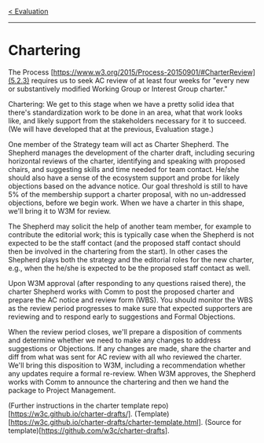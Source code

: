 [< Evaluation](3.Evaluation.md)

---

# Chartering

The Process [https://www.w3.org/2015/Process-20150901/#CharterReview](5.2.3) requires us to seek AC review of at least four weeks
for "every new or substantively modified Working Group or Interest Group
charter."

Chartering: We get to this stage when we have a pretty solid idea that
there's standardization work to be done in an area, what that work looks
like, and likely support from the stakeholders necessary for it to
succeed. (We will have developed that at the previous, Evaluation stage.)

One member of the Strategy team will act as Charter Shepherd. The
Shepherd manages the development of the charter draft, including
securing horizontal reviews of the charter, identifying and speaking
with proposed chairs, and suggesting skills and time needed for team
contact. He/she should also have a sense of the ecosystem support and probe
for likely objections based on the advance notice. Our goal threshold is
still to have 5% of the membership support a charter proposal, with no
un-addressed objections, before we begin work. When we have a charter in
this shape, we'll bring it to W3M for review.

The Shepherd may solicit the help of another team member, for example 
to contribute the editorial work; this is typically case when the Shepherd 
is not expected to be the staff contact (and
the proposed staff contact should then be involved in the chartering from the start). 
In other cases the Shepherd plays both the strategy and the editorial 
roles for the new charter, e.g., when the he/she is expected to be the 
proposed staff contact as well.
	
Upon W3M approval (after responding to any questions raised there), the
charter Shepherd works with Comm to post the proposed charter and
prepare the AC notice and review form (WBS). You should monitor the WBS
as the review period progresses to make sure that expected supporters
are reviewing and to respond early to suggestions and Formal Objections.

When the review period closes, we'll prepare a disposition of comments
and determine whether we need to make any changes to address suggestions
or Objections. If any changes are made, share the charter and diff from 
what was sent for AC review with all who reviewed the charter. 
We'll bring this disposition to W3M, including a
recommendation whether any updates require a formal re-review. 
When W3M approves, the
Shepherd works with Comm to announce the chartering and then we hand the
package to Project Management.

(Further instructions in the charter template repo)[https://w3c.github.io/charter-drafts/].  (Template)[https://w3c.github.io/charter-drafts/charter-template.html]. (Source for template)[https://github.com/w3c/charter-drafts].
